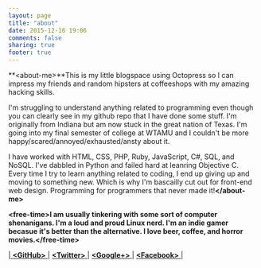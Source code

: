 ```yaml
---
layout: page
title: "about"
date: 2015-12-16 19:06
comments: false
sharing: true
footer: true
---
```



**&lt;about-me&gt;**This is my little blogspace using Octopress so I can impress my friends and random hipsters at coffeeshops with my amazing hacking skills.

I'm struggling to understand anything related to programming even though you can clearly see in my github repo that I have done some stuff. I'm originally from Indiana but am now stuck in the great nation of Texas. I'm going into my final semester of college at WTAMU and I couldn't be more happy/scared/annoyed/exhausted/ansty about it. 

I have worked with HTML, CSS, PHP, Ruby, JavaScript, C#, SQL, and NoSQL. I've dabbled in Python and failed hard at leanring Objective C. Every time I try to learn anything related to coding, I end up giving up and moving to something new. Which is why I'm bascailly cut out for front-end web design. Programming for programmers that never made it!**&lt;/about-me&gt;**

**&lt;free-time&gt;**I am usually tinkering with some sort of computer shenanigans. I'm a loud and proud Linux nerd. I'm an indie gamer becasue it's better than the alternative. I love beer, coffee, and horror movies.**&lt;/free-time&gt;**

<link rel="stylesheet" href="//maxcdn.bootstrapcdn.com/font-awesome/4.3.0/css/font-awesome.min.css">

|<a href="https://github.com/{{ site.github_username }}" style="text-align: center;">
    <i class="fa fa-github"></i> **&lt;GitHub&gt;**
</a>|
<a href="https://twitter.com/dot_isRalkkai" style="text-align: center;">
    <i class="fa fa-twitter"></i> **&lt;Twitter&gt;**
</a>|
<a href="https://plus.google.com/{{ site.google_plus_username }}" style="text-align: center;">
  <i class="fa fa-google-plus"></i> **&lt;Google+&gt;**
</a>|
<a href="https://www.facebook.com/{{ site.facebook_username }}" style="text-align: center;">
    <i class="fa fa-facebook"></i> **&lt;Facebook&gt;**
</a>|

